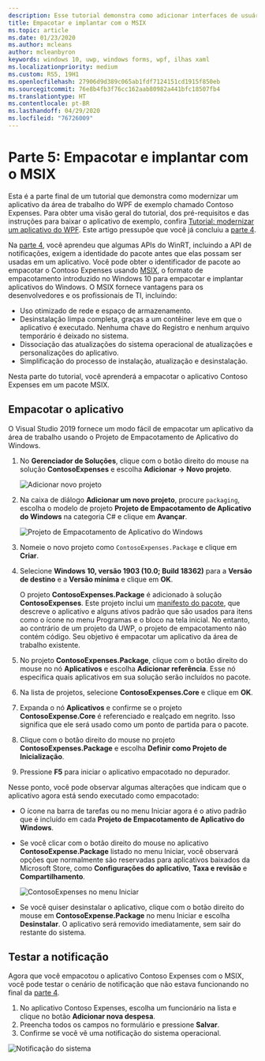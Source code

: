 ```yaml
---
description: Esse tutorial demonstra como adicionar interfaces de usuário XAML da UWP, criar pacotes MSIX e incorporar outros componentes modernos em seu aplicativo do WPF.
title: Empacotar e implantar com o MSIX
ms.topic: article
ms.date: 01/23/2020
ms.author: mcleans
author: mcleanbyron
keywords: windows 10, uwp, windows forms, wpf, ilhas xaml
ms.localizationpriority: medium
ms.custom: RS5, 19H1
ms.openlocfilehash: 27906d9d389c065ab1fdf7124151cd1915f850eb
ms.sourcegitcommit: 76e8b4fb3f76cc162aab80982a441bfc18507fb4
ms.translationtype: HT
ms.contentlocale: pt-BR
ms.lasthandoff: 04/29/2020
ms.locfileid: "76726009"
---
```

# <a name="part-5-package-and-deploy-with-msix"></a>Parte 5: Empacotar e implantar com o MSIX

Esta é a parte final de um tutorial que demonstra como modernizar um aplicativo da área de trabalho do WPF de exemplo chamado Contoso Expenses. Para obter uma visão geral do tutorial, dos pré-requisitos e das instruções para baixar o aplicativo de exemplo, confira [Tutorial: modernizar um aplicativo do WPF](modernize-wpf-tutorial.md). Este artigo pressupõe que você já concluiu a [parte 4](modernize-wpf-tutorial-4.md).

Na [parte 4](modernize-wpf-tutorial-4.md), você aprendeu que algumas APIs do WinRT, incluindo a API de notificações, exigem a identidade do pacote antes que elas possam ser usadas em um aplicativo. Você pode obter o identificador de pacote ao empacotar o Contoso Expenses usando [MSIX](https://docs.microsoft.com/windows/msix), o formato de empacotamento introduzido no Windows 10 para empacotar e implantar aplicativos do Windows. O MSIX fornece vantagens para os desenvolvedores e os profissionais de TI, incluindo:

- Uso otimizado de rede e espaço de armazenamento.
- Desinstalação limpa completa, graças a um contêiner leve em que o aplicativo é executado. Nenhuma chave do Registro e nenhum arquivo temporário é deixado no sistema.
- Dissociação das atualizações do sistema operacional de atualizações e personalizações do aplicativo.
- Simplificação do processo de instalação, atualização e desinstalação.

Nesta parte do tutorial, você aprenderá a empacotar o aplicativo Contoso Expenses em um pacote MSIX.

## <a name="package-the-application"></a>Empacotar o aplicativo

O Visual Studio 2019 fornece um modo fácil de empacotar um aplicativo da área de trabalho usando o Projeto de Empacotamento de Aplicativo do Windows. 

1. No **Gerenciador de Soluções**, clique com o botão direito do mouse na solução **ContosoExpenses** e escolha **Adicionar -> Novo projeto**.

    ![Adicionar novo projeto](images/wpf-modernize-tutorial/AddNewProject.png)

3. Na caixa de diálogo **Adicionar um novo projeto**, procure `packaging`, escolha o modelo de projeto **Projeto de Empacotamento de Aplicativo do Windows** na categoria C# e clique em **Avançar**.

    ![Projeto de Empacotamento de Aplicativo do Windows](images/wpf-modernize-tutorial/WAP.png)

4. Nomeie o novo projeto como `ContosoExpenses.Package` e clique em **Criar**.

5. Selecione **Windows 10, versão 1903 (10.0; Build 18362)** para a **Versão de destino** e a **Versão mínima** e clique em **OK**.

    O projeto **ContosoExpenses.Package** é adicionado à solução **ContosoExpenses**. Este projeto inclui um [manifesto do pacote](https://docs.microsoft.com/uwp/schemas/appxpackage/uapmanifestschema/schema-root), que descreve o aplicativo e alguns ativos padrão que são usados para itens como o ícone no menu Programas e o bloco na tela inicial. No entanto, ao contrário de um projeto da UWP, o projeto de empacotamento não contém código. Seu objetivo é empacotar um aplicativo da área de trabalho existente.

6. No projeto **ContosoExpenses.Package**, clique com o botão direito do mouse no nó **Aplicativos** e escolha **Adicionar referência**. Esse nó especifica quais aplicativos em sua solução serão incluídos no pacote.

6. Na lista de projetos, selecione **ContosoExpenses.Core** e clique em **OK**.

7. Expanda o nó **Aplicativos** e confirme se o projeto **ContosoExpense.Core** é referenciado e realçado em negrito. Isso significa que ele será usado como um ponto de partida para o pacote.

8. Clique com o botão direito do mouse no projeto **ContosoExpenses.Package** e escolha **Definir como Projeto de Inicialização**.

9. Pressione **F5** para iniciar o aplicativo empacotado no depurador.

Nesse ponto, você pode observar algumas alterações que indicam que o aplicativo agora está sendo executado como empacotado:

- O ícone na barra de tarefas ou no menu Iniciar agora é o ativo padrão que é incluído em cada **Projeto de Empacotamento de Aplicativo do Windows**.
- Se você clicar com o botão direito do mouse no aplicativo **ContosoExpense.Package** listado no menu Iniciar, você observará opções que normalmente são reservadas para aplicativos baixados da Microsoft Store, como **Configurações do aplicativo**, **Taxa e revisão** e **Compartilhamento**.

    ![ContosoExpenses no menu Iniciar](images/wpf-modernize-tutorial/StartMenu.png)

- Se você quiser desinstalar o aplicativo, clique com o botão direito do mouse em **ContosoExpense.Package** no menu Iniciar e escolha **Desinstalar**. O aplicativo será removido imediatamente, sem sair do restante do sistema.

## <a name="test-the-notification"></a>Testar a notificação

Agora que você empacotou o aplicativo Contoso Expenses com o MSIX, você pode testar o cenário de notificação que não estava funcionando no final da [parte 4](modernize-wpf-tutorial-4.md).

1. No aplicativo Contoso Expenses, escolha um funcionário na lista e clique no botão **Adicionar nova despesa**.
2. Preencha todos os campos no formulário e pressione **Salvar**.
3. Confirme se você vê uma notificação do sistema operacional.

![Notificação do sistema](images/wpf-modernize-tutorial/ToastNotification.png)
